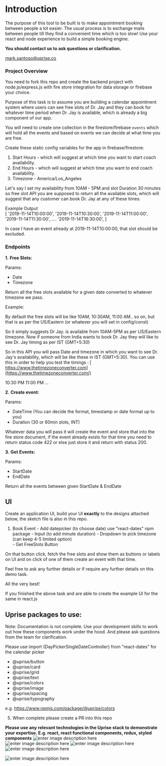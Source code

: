 
  
# Introduction #

The purpose of this tool to be built is to make appointment booking between people a lot easier. The
usual process is to exchange mails between people till they find a convenient time which is too slow!
Use your react and node experience to build a simple booking engine. 

**You should contact us to ask questions or clarification.**

mark.santoso@uprise.co

### Project Overview ###

You need to fork this repo and create the backend project with node.js/express.js with fire store integration for data storage or firebase your choice. 

Purpose of this task is to assume you are building a calendar appointment system where users can see free slots of Dr. Jay and they can book for whatever time period when Dr. Jay is available, which is already a big component of our app.

You will need to create one collection in the firestore/firebase `events` which will hold all the events and based on events we can decide at what time you are free.

Create these static config variables for the app in firebase/firestore:

 1.  Start Hours - which will suggest at which time you want to start coach availability.
 2.  End Hours - which will suggest at which time you want to end coach availability.
 4.  Timezone - ​America/Los_Angeles

Let's say I set my availability from 10AM - 5PM and slot Duration 30 minutes so free slot API you are supposed to return all the available slots, which will suggest that any customer can book Dr. Jay at any of these times.

Example Output  
    [
    '2019-11-14T10:00:00',
    '2019-11-14T10:30:00',
    '2019-11-14T11:00:00',
    '2019-11-14T11:30:00',
    ....
    '2019-11-14T16:30:00',
    ]

In case I have an event already at 2019-11-14T10:00:00, that slot should be excluded.

### Endpoints ###

 **1.** **Free Slots:**

Params:
 - Date  
 - Timezone

Return all the free slots available for a given date converted to whatever timezone we pass.

Example:

By default the free slots will be like 10AM, 10:30AM, 11:00 AM.. so on, but that is as per the US/Eastern (or whatever you will set in config/const)

So it simply suggests Dr Jay. is available from 10AM-5PM as per US/Eastern timezone. Now if someone from India wants to book Dr. Jay they will like to see Dr. Jay timing as per IST (GMT+5:30)

So in this API you will pass Date and timezone in which you want to see Dr. Jay's availability, which will be like these in IST (GMT+5:30). You can use this in order to help you test the timings : [​https://www.thetimezoneconverter.com](https://www.thetimezoneconverter.com/)

10:30 PM
11:00 PM
...
 
 **2.** **Create event:**
 
Params:
 - DateTime (You can decide the format, timestamp or date format up to you) 
 - Duration (30 or 60min slots, INT)

Whatever data you will pass it will create the event and store that into the fire store document, if the event already exists for that time you need to return status code 422 or else just store it and return with status 200.

 **3.** **Get**​ **Events:**
 
Params:
 - StartDate  
 - EndDate

Return all the events between given StartDate & EndDate

## UI

Create an application UI, build your UI **exactly** to the designs attached below, the sketch file is also in this repo. 

 1. Book Event
		 - Add datepicker (to choose date)   use "react-dates" npm package
		 - Input (to add minute duration)
		 - Dropdown to pick timezone (can keep 4-5 limited option)    
		 - Get FreeSlots Button

On that button click, fetch the free slots and show them as buttons or labels on UI and on click of one of them create an event with that time.

 
Feel free to ask any further details or if require any further details on this demo task.

All the very best!
 
If you finished the above task and are able to create the example UI for the same in react.js

## Uprise packages to use:

Note: Documentation is not complete. Use your development skills to work out how these components work under the hood. And please ask questions from the team for clarification.

Please use import {DayPickerSingleDateController} from "react-dates" for the calendar picker

- @uprise/button
- @uprise/card
- @uprise/grid
- @uprise/text
- @uprise/colors
- @uprise/image
- @uprise/spacing
- @uprise/typography

e.g. https://www.npmjs.com/package/@uprise/colors

5. When complete please create a PR into this repo

**Please use any relevant technologies in the Uprise stack to demonstrate your expertise. E.g. react, react functional components, redux, styled components**
![enter image description here](https://uprise-tech-support.s3-ap-southeast-2.amazonaws.com/1+%282%29.png)
![enter image description here](https://uprise-tech-support.s3-ap-southeast-2.amazonaws.com/2+%282%29.png)
![enter image description here](https://uprise-tech-support.s3-ap-southeast-2.amazonaws.com/3+%282%29.png)
![enter image description here](https://uprise-tech-support.s3-ap-southeast-2.amazonaws.com/4+%281%29.png)

![enter image description here](https://uprise-tech-support.s3-ap-southeast-2.amazonaws.com/5+%281%29.png)
